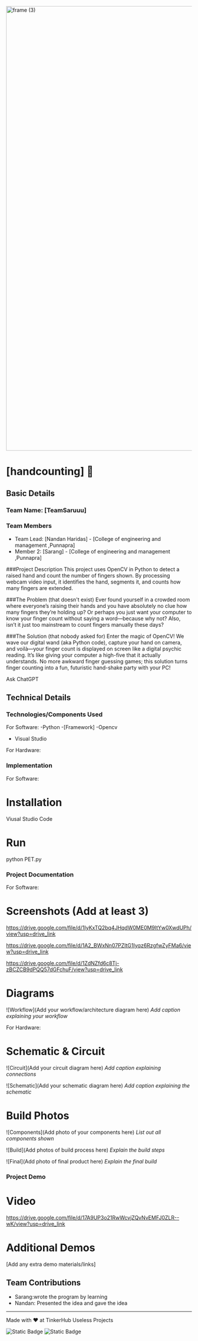 <img width="3188" height="1202" alt="frame (3)" src="https://github.com/user-attachments/assets/517ad8e9-ad22-457d-9538-a9e62d137cd7" />


# [handcounting] 🎯


## Basic Details
### Team Name: [TeamSaruuu]


### Team Members
- Team Lead: [Nandan Haridas] - [College of engineering and management ,Punnapra]
- Member 2: [Sarang] - [College of engineering and management ,Punnapra]


###Project Description
This project uses OpenCV in Python to detect a raised hand and count the number of fingers shown. By processing webcam video input, it identifies the hand, segments it, and counts how many fingers are extended.

###The Problem (that doesn't exist)
Ever found yourself in a crowded room where everyone’s raising their hands and you have absolutely no clue how many fingers they’re holding up? Or perhaps you just want your computer to know your finger count without saying a word—because why not? Also, isn’t it just too mainstream to count fingers manually these days?

###The Solution (that nobody asked for)
Enter the magic of OpenCV! We wave our digital wand (aka Python code), capture your hand on camera, and voilà—your finger count is displayed on screen like a digital psychic reading. It’s like giving your computer a high-five that it actually understands. No more awkward finger guessing games; this solution turns finger counting into a fun, futuristic hand-shake party with your PC!




Ask ChatGPT

## Technical Details
### Technologies/Components Used
For Software:
-Python
-[Framework]
-Opencv
- Visual Studio

For Hardware:


### Implementation
For Software:
# Installation
Viusal Studio Code

# Run
python PET.py

### Project Documentation
For Software:

# Screenshots (Add at least 3)
https://drive.google.com/file/d/1IyKxTQ2bq4JHqdW0ME0M9ltYw0XwdUPh/view?usp=drive_link

https://drive.google.com/file/d/1A2_BWxNn07PZltG1Iyqz6RzgfwZyFMa6/view?usp=drive_link

https://drive.google.com/file/d/1ZdNZfd6c8Tj-zBCZCB9dPQQ57dGFchuF/view?usp=drive_link

# Diagrams
![Workflow](Add your workflow/architecture diagram here)
*Add caption explaining your workflow*

For Hardware:

# Schematic & Circuit
![Circuit](Add your circuit diagram here)
*Add caption explaining connections*

![Schematic](Add your schematic diagram here)
*Add caption explaining the schematic*

# Build Photos
![Components](Add photo of your components here)
*List out all components shown*

![Build](Add photos of build process here)
*Explain the build steps*

![Final](Add photo of final product here)
*Explain the final build*

### Project Demo
# Video
https://drive.google.com/file/d/17A9UP3o21RwWcvjZQvNvEMFJ0ZLR--wK/view?usp=drive_link

# Additional Demos
[Add any extra demo materials/links]

## Team Contributions
- Sarang:wrote the program by learning 
- Nandan: Presented the idea and gave the idea


---
Made with ❤️ at TinkerHub Useless Projects 

![Static Badge](https://img.shields.io/badge/TinkerHub-24?color=%23000000&link=https%3A%2F%2Fwww.tinkerhub.org%2F)
![Static Badge](https://img.shields.io/badge/UselessProjects--25-25?link=https%3A%2F%2Fwww.tinkerhub.org%2Fevents%2FQ2Q1TQKX6Q%2FUseless%2520Projects)



